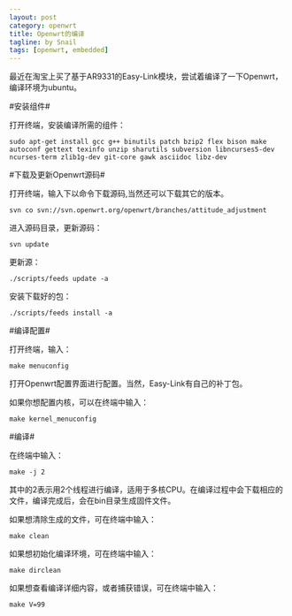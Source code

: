 ```yaml
---
layout: post
category: openwrt
title: Openwrt的编译
tagline: by Snail
tags: [openwrt, embedded]
---
```

最近在淘宝上买了基于AR9331的Easy-Link模块，尝试着编译了一下Openwrt，编译环境为ubuntu。

<!--more-->

#安装组件#

打开终端，安装编译所需的组件：

    sudo apt-get install gcc g++ binutils patch bzip2 flex bison make autoconf gettext texinfo unzip sharutils subversion libncurses5-dev ncurses-term zlib1g-dev git-core gawk asciidoc libz-dev
    
#下载及更新Openwrt源码#

打开终端，输入下以命令下载源码,当然还可以下载其它的版本。

    svn co svn://svn.openwrt.org/openwrt/branches/attitude_adjustment
    
进入源码目录，更新源码：

    svn update
    
更新源：

    ./scripts/feeds update -a
    
安装下载好的包：

    ./scripts/feeds install -a
    
#编译配置#

打开终端，输入：

    make menuconfig
   
打开Openwrt配置界面进行配置。当然，Easy-Link有自己的补丁包。

如果你想配置内核，可以在终端中输入：

    make kernel_menuconfig
    
#编译#

在终端中输入：

    make -j 2
    
其中的2表示用2个线程进行编译，适用于多核CPU。在编译过程中会下载相应的文件，编译完成后，会在bin目录生成固件文件。

如果想清除生成的文件，可在终端中输入：

    make clean
    
如果想初始化编译环境，可在终端中输入：

    make dirclean
    
如果想查看编译详细内容，或者捕获错误，可在终端中输入：

    make V=99